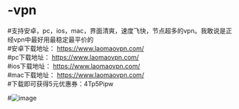 # -vpn
#支持安卓，pc，ios，mac，界面清爽，速度飞快，节点超多的vpn。我敢说是正经vpn中最好用最稳定最平价的  
#安卓下载地址： https://www.laomaovpn.com/  
#pc下载地址： https://www.laomaovpn.com/  
#ios下载地址： https://www.laomaovpn.com/  
#mac下载地址： https://www.laomaovpn.com/  
#下载即可获得5元优惠券：4Tp5Pipw  

#![image](https://github.com/laomaovpn/-vpn/assets/150375772/03e4c1f6-265d-49e6-970c-99d996d25e6f)  
